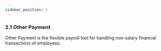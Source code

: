 ```yaml
---
sidebar_position: 1
---
```


### 2.1 Other Payment

Other Payment is the flexible payroll tool for handling non-salary financial transactions of employees.